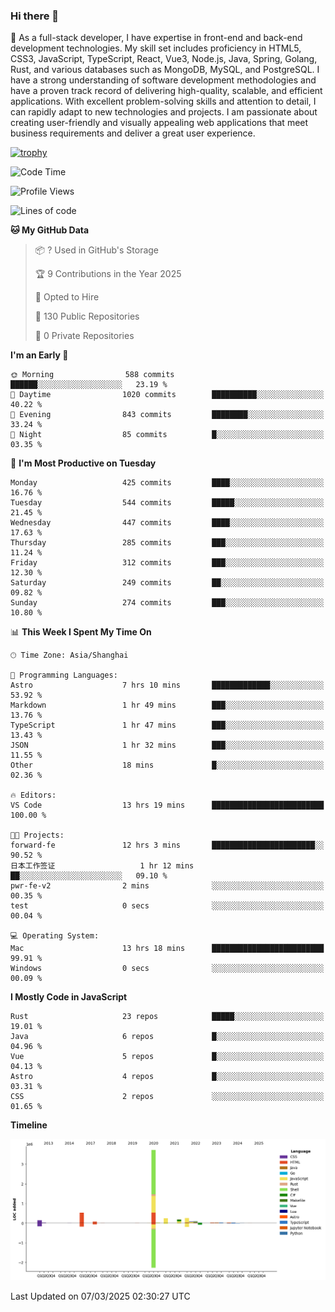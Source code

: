 ### Hi there 👋

🌱 As a full-stack developer, I have expertise in front-end and back-end development technologies. My skill set includes proficiency in HTML5, CSS3, JavaScript, TypeScript, React, Vue3, Node.js, Java, Spring, Golang, Rust, and various databases such as MongoDB, MySQL, and PostgreSQL. I have a strong understanding of software development methodologies and have a proven track record of delivering high-quality, scalable, and efficient applications. With excellent problem-solving skills and attention to detail, I can rapidly adapt to new technologies and projects. I am passionate about creating user-friendly and visually appealing web applications that meet business requirements and deliver a great user experience.

[![trophy](https://github-profile-trophy.vercel.app/?username=elton&rank=SECRET,SSS,SS,S,AAA,AA,A&theme=onedark&no-frame=true&margin-w=10)](https://github.com/ryo-ma/github-profile-trophy)

<!--START_SECTION:waka-->
![Code Time](http://img.shields.io/badge/Code%20Time-1%2C446%20hrs%2023%20mins-blue)

![Profile Views](http://img.shields.io/badge/Profile%20Views-3-blue)

![Lines of code](https://img.shields.io/badge/From%20Hello%20World%20I%27ve%20Written-5.6%20million%20lines%20of%20code-blue)

**🐱 My GitHub Data** 

> 📦 ? Used in GitHub's Storage 
 > 
> 🏆 9 Contributions in the Year 2025
 > 
> 💼 Opted to Hire
 > 
> 📜 130 Public Repositories 
 > 
> 🔑 0 Private Repositories 
 > 
**I'm an Early 🐤** 

```text
🌞 Morning                588 commits         ██████░░░░░░░░░░░░░░░░░░░   23.19 % 
🌆 Daytime                1020 commits        ██████████░░░░░░░░░░░░░░░   40.22 % 
🌃 Evening                843 commits         ████████░░░░░░░░░░░░░░░░░   33.24 % 
🌙 Night                  85 commits          █░░░░░░░░░░░░░░░░░░░░░░░░   03.35 % 
```
📅 **I'm Most Productive on Tuesday** 

```text
Monday                   425 commits         ████░░░░░░░░░░░░░░░░░░░░░   16.76 % 
Tuesday                  544 commits         █████░░░░░░░░░░░░░░░░░░░░   21.45 % 
Wednesday                447 commits         ████░░░░░░░░░░░░░░░░░░░░░   17.63 % 
Thursday                 285 commits         ███░░░░░░░░░░░░░░░░░░░░░░   11.24 % 
Friday                   312 commits         ███░░░░░░░░░░░░░░░░░░░░░░   12.30 % 
Saturday                 249 commits         ██░░░░░░░░░░░░░░░░░░░░░░░   09.82 % 
Sunday                   274 commits         ███░░░░░░░░░░░░░░░░░░░░░░   10.80 % 
```


📊 **This Week I Spent My Time On** 

```text
🕑︎ Time Zone: Asia/Shanghai

💬 Programming Languages: 
Astro                    7 hrs 10 mins       █████████████░░░░░░░░░░░░   53.92 % 
Markdown                 1 hr 49 mins        ███░░░░░░░░░░░░░░░░░░░░░░   13.76 % 
TypeScript               1 hr 47 mins        ███░░░░░░░░░░░░░░░░░░░░░░   13.43 % 
JSON                     1 hr 32 mins        ███░░░░░░░░░░░░░░░░░░░░░░   11.55 % 
Other                    18 mins             █░░░░░░░░░░░░░░░░░░░░░░░░   02.36 % 

🔥 Editors: 
VS Code                  13 hrs 19 mins      █████████████████████████   100.00 % 

🐱‍💻 Projects: 
forward-fe               12 hrs 3 mins       ███████████████████████░░   90.52 % 
日本工作签证                   1 hr 12 mins        ██░░░░░░░░░░░░░░░░░░░░░░░   09.10 % 
pwr-fe-v2                2 mins              ░░░░░░░░░░░░░░░░░░░░░░░░░   00.35 % 
test                     0 secs              ░░░░░░░░░░░░░░░░░░░░░░░░░   00.04 % 

💻 Operating System: 
Mac                      13 hrs 18 mins      █████████████████████████   99.91 % 
Windows                  0 secs              ░░░░░░░░░░░░░░░░░░░░░░░░░   00.09 % 
```

**I Mostly Code in JavaScript** 

```text
Rust                     23 repos            █████░░░░░░░░░░░░░░░░░░░░   19.01 % 
Java                     6 repos             █░░░░░░░░░░░░░░░░░░░░░░░░   04.96 % 
Vue                      5 repos             █░░░░░░░░░░░░░░░░░░░░░░░░   04.13 % 
Astro                    4 repos             █░░░░░░░░░░░░░░░░░░░░░░░░   03.31 % 
CSS                      2 repos             ░░░░░░░░░░░░░░░░░░░░░░░░░   01.65 % 
```



**Timeline**

![Lines of Code chart](https://raw.githubusercontent.com/elton/elton/main/assets/bar_graph.png)


 Last Updated on 07/03/2025 02:30:27 UTC
<!--END_SECTION:waka-->

<!--
**elton/elton** is a ✨ _special_ ✨ repository because its `README.md` (this file) appears on your GitHub profile.

Here are some ideas to get you started:

- 🔭 I’m currently working on ...
- 🌱 I’m currently learning ...
- 👯 I’m looking to collaborate on ...
- 🤔 I’m looking for help with ...
- 💬 Ask me about ...
- 📫 How to reach me: ...
- 😄 Pronouns: ...
- ⚡ Fun fact: ...
-->
